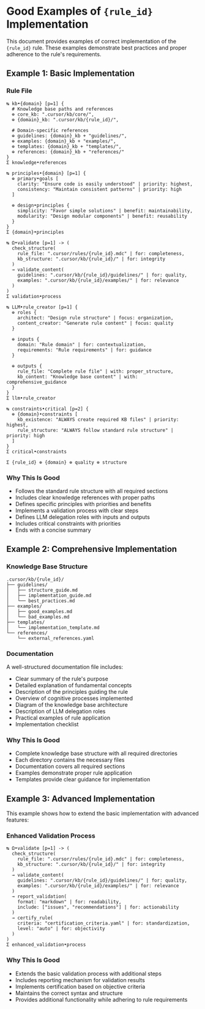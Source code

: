 # Good Examples of `{rule_id}` Implementation

This document provides examples of correct implementation of the `{rule_id}` rule. These examples demonstrate best practices and proper adherence to the rule's requirements.

## Example 1: Basic Implementation

### Rule File

```
↹ kb•{domain} [p=1] {
  # Knowledge base paths and references
  ⊕ core_kb: ".cursor/kb/core/",
  ⊕ {domain}_kb: ".cursor/kb/{rule_id}/",

  # Domain-specific references
  ⊕ guidelines: {domain}_kb + "guidelines/",
  ⊕ examples: {domain}_kb + "examples/",
  ⊕ templates: {domain}_kb + "templates/",
  ⊕ references: {domain}_kb + "references/"
}
Σ knowledge•references

↹ principles•{domain} [p=1] {
  ⊕ primary•goals [
    clarity: "Ensure code is easily understood" | priority: highest,
    consistency: "Maintain consistent patterns" | priority: high
  ]

  ⊕ design•principles {
    simplicity: "Favor simple solutions" | benefit: maintainability,
    modularity: "Design modular components" | benefit: reusability
  }
}
Σ {domain}•principles

↹ Ω•validate [p=1] -> (
  check_structure(
    rule_file: ".cursor/rules/{rule_id}.mdc" | for: completeness,
    kb_structure: ".cursor/kb/{rule_id}/" | for: integrity
  )
  → validate_content(
    guidelines: ".cursor/kb/{rule_id}/guidelines/" | for: quality,
    examples: ".cursor/kb/{rule_id}/examples/" | for: relevance
  )
)
Σ validation•process

↹ LLM•rule_creator [p=1] {
  ⊕ roles {
    architect: "Design rule structure" | focus: organization,
    content_creator: "Generate rule content" | focus: quality
  }

  ⊕ inputs {
    domain: "Rule domain" | for: contextualization,
    requirements: "Rule requirements" | for: guidance
  }

  ⊕ outputs {
    rule_file: "Complete rule file" | with: proper_structure,
    kb_content: "Knowledge base content" | with: comprehensive_guidance
  }
}
Σ llm•rule_creator

↹ constraints•critical [p=2] {
  ⊕ {domain}•constraints [
    kb_existence: "ALWAYS create required KB files" | priority: highest,
    rule_structure: "ALWAYS follow standard rule structure" | priority: high
  ]
}
Σ critical•constraints

Σ {rule_id} ⊕ {domain} ⊕ quality ⊕ structure
```

### Why This Is Good

- Follows the standard rule structure with all required sections
- Includes clear knowledge references with proper paths
- Defines specific principles with priorities and benefits
- Implements a validation process with clear steps
- Defines LLM delegation roles with inputs and outputs
- Includes critical constraints with priorities
- Ends with a concise summary

## Example 2: Comprehensive Implementation

### Knowledge Base Structure

```
.cursor/kb/{rule_id}/
├── guidelines/
│   ├── structure_guide.md
│   ├── implementation_guide.md
│   └── best_practices.md
├── examples/
│   ├── good_examples.md
│   └── bad_examples.md
├── templates/
│   └── implementation_template.md
└── references/
    └── external_references.yaml
```

### Documentation

A well-structured documentation file includes:

- Clear summary of the rule's purpose
- Detailed explanation of fundamental concepts
- Description of the principles guiding the rule
- Overview of cognitive processes implemented
- Diagram of the knowledge base architecture
- Description of LLM delegation roles
- Practical examples of rule application
- Implementation checklist

### Why This Is Good

- Complete knowledge base structure with all required directories
- Each directory contains the necessary files
- Documentation covers all required sections
- Examples demonstrate proper rule application
- Templates provide clear guidance for implementation

## Example 3: Advanced Implementation

This example shows how to extend the basic implementation with advanced features:

### Enhanced Validation Process

```
↹ Ω•validate [p=1] -> (
  check_structure(
    rule_file: ".cursor/rules/{rule_id}.mdc" | for: completeness,
    kb_structure: ".cursor/kb/{rule_id}/" | for: integrity
  )
  → validate_content(
    guidelines: ".cursor/kb/{rule_id}/guidelines/" | for: quality,
    examples: ".cursor/kb/{rule_id}/examples/" | for: relevance
  )
  → report_validation(
    format: "markdown" | for: readability,
    include: ["issues", "recommendations"] | for: actionability
  )
  → certify_rule(
    criteria: "certification_criteria.yaml" | for: standardization,
    level: "auto" | for: objectivity
  )
)
Σ enhanced_validation•process
```

### Why This Is Good

- Extends the basic validation process with additional steps
- Includes reporting mechanism for validation results
- Implements certification based on objective criteria
- Maintains the correct syntax and structure
- Provides additional functionality while adhering to rule requirements
